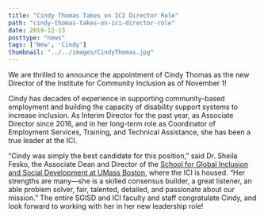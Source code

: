 ```yaml
---
title: "Cindy Thomas Takes on ICI Director Role"
path: "cindy-thomas-takes-on-ici-director-role"
date: 2019-12-13
posttype: "news"
tags: ['New', 'Cindy']
thumbnail: "../../images/CindyThomas.jpg"
---
```



We are thrilled to announce the appointment of Cindy Thomas as the new Director of the Institute for Community Inclusion as of November 1!

Cindy has decades of experience in supporting community-based employment and building the capacity of disability support systems to increase inclusion. As Interim Director for the past year, as Associate Director since 2016, and in her long-term role as Coordinator of Employment Services, Training, and Technical Assistance, she has been a true leader at the ICI.

“Cindy was simply the best candidate for this position,” said Dr. Sheila Fesko, the Associate Dean and Director of the [School for Global Inclusion and Social Development at UMass Boston](https://globalinclusion.umb.edu/), where the ICI is housed. “Her strengths are many—she is a skilled consensus builder, a great listener, an able problem solver, fair, talented, detailed, and passionate about our mission.”
The entire SGISD and ICI faculty and staff congratulate Cindy, and look forward to working with her in her new leadership role!
